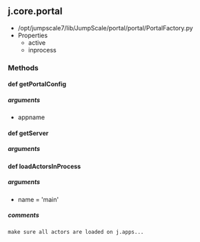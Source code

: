 ## j.core.portal

- /opt/jumpscale7/lib/JumpScale/portal/portal/PortalFactory.py
- Properties
    - active
    - inprocess

### Methods

#### def getPortalConfig 
##### arguments

- appname
#### def getServer 
##### arguments

#### def loadActorsInProcess 
##### arguments

- name = 'main'

##### comments

```
make sure all actors are loaded on j.apps...

```

